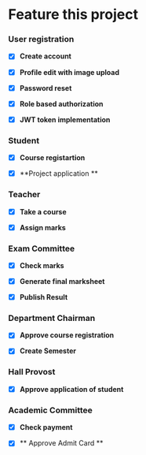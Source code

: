 # Feature this project #

### User registration ###
 - [x] **Create account**
 - [x] **Profile edit with image upload**
 - [x] **Password reset**
 - [x] **Role based authorization**
 - [x] **JWT token implementation**


### Student ###
 - [x] **Course registartion**
 - [x] **Project application **


### Teacher ###
 - [x] **Take a course**
 - [x] **Assign marks**


### Exam Committee ###
 - [x] **Check marks**
 - [x] **Generate final marksheet**
 - [x] **Publish Result**



### Department Chairman ###
 - [x] **Approve course registration**
 - [x] **Create Semester**


### Hall Provost ###
 - [x] **Approve application of student**



### Academic Committee ###
 - [x] **Check payment**
 - [x] ** Approve Admit Card **


